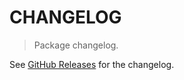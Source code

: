 # CHANGELOG

> Package changelog.

See [GitHub Releases](https://github.com/stdlib-js/math-base-assert-is-even/releases) for the changelog.